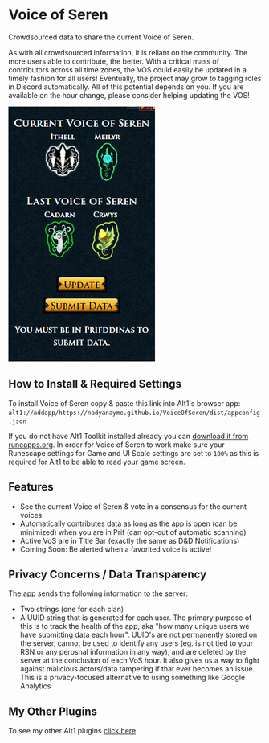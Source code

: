 # Voice of Seren

Crowdsourced data to share the current Voice of Seren.

As with all crowdsourced information, it is reliant on the community. The more users able to contribute, the better. With a critical mass of contributors across all time zones, the VOS could easily be updated in a timely fashion for all users! Eventually, the project may grow to tagging roles in Discord automatically. All of this potential depends on you. If you are available on the hour change, please consider helping updating the VOS!

![Voice of Seren](./vos.png)

## How to Install & Required Settings

To install Voice of Seren copy & paste this link into Alt1's browser app:
`alt1://addapp/https://nadyanayme.github.io/VoiceOfSeren/dist/appconfig.json`

If you do not have Alt1 Toolkit installed already you can [download it from runeapps.org](https://runeapps.org/alt1). In order for Voice of Seren to work make sure your Runescape settings for Game and UI Scale settings are set to `100%` as this is required for Alt1 to be able to read your game screen.

## Features

- See the current Voice of Seren & vote in a consensus for the current voices
- Automatically contributes data as long as the app is open (can be minimized) when you are in Prif (can opt-out of automatic scanning)
- Active VoS are in Title Bar (exactly the same as D&D Notifications)
- Coming Soon: Be alerted when a favorited voice is active!

## Privacy Concerns / Data Transparency

The app sends the following information to the server:

- Two strings (one for each clan)
- A UUID string that is generated for each user. The primary purpose of this is to track the health of the app, aka "how many unique users we have submitting data each hour". UUID's are not permanently stored on the server, cannot be used to identify any users (eg. is not tied to your RSN or any perosnal information in any way), and are deleted by the server at the conclusion of each VoS hour. It also gives us a way to fight against malicious actors/data tampering if that ever becomes an issue. This is a privacy-focused alternative to using something like Google Analytics

## My Other Plugins

To see my other Alt1 plugins [click here](https://github.com/NadyaNayme/NyusPluginDirectory)
